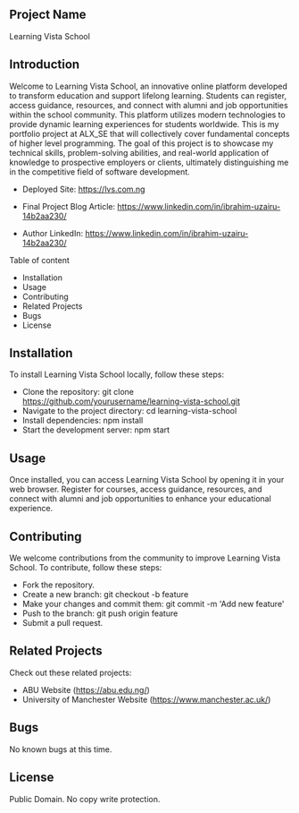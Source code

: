 ## Project Name
Learning Vista School

## Introduction
Welcome to Learning Vista School, an innovative online platform developed to transform education and support lifelong learning. Students can register, access guidance, resources, and connect with alumni and job opportunities within the school community. This platform utilizes modern technologies to provide dynamic learning experiences for students worldwide. This is my portfolio project at ALX_SE that will collectively cover fundamental concepts of higher level programming. The goal of this project is to showcase my technical skills, problem-solving abilities, and real-world application of knowledge to prospective employers or clients, ultimately distinguishing me in the competitive field of software development.

* Deployed Site: https://lvs.com.ng

* Final Project Blog Article: https://www.linkedin.com/in/ibrahim-uzairu-14b2aa230/

* Author LinkedIn: https://www.linkedin.com/in/ibrahim-uzairu-14b2aa230/

Table of content

* Installation
* Usage
* Contributing
* Related Projects
* Bugs
* License

## Installation
To install Learning Vista School locally, follow these steps:

* Clone the repository: git clone https://github.com/yourusername/learning-vista-school.git
* Navigate to the project directory: cd learning-vista-school
* Install dependencies: npm install
* Start the development server: npm start

## Usage
Once installed, you can access Learning Vista School by opening it in your web browser. Register for courses, access guidance, resources, and connect with alumni and job opportunities to enhance your educational experience.

## Contributing
We welcome contributions from the community to improve Learning Vista School. To contribute, follow these steps:

* Fork the repository.
* Create a new branch: git checkout -b feature
* Make your changes and commit them: git commit -m 'Add new feature'
* Push to the branch: git push origin feature
* Submit a pull request.


## Related Projects
Check out these related projects:
* ABU Website (https://abu.edu.ng/)
* University of Manchester Website (https://www.manchester.ac.uk/)

## Bugs
No known bugs at this time.

## License
Public Domain. No copy write protection.
